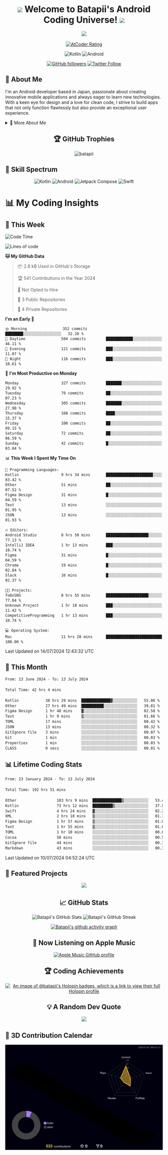 <h1 align="center">
  <img src="https://media.giphy.com/media/hvRJCLFzcasrR4ia7z/giphy.gif" width="28">
  Welcome to Batapii's Android Coding Universe!
  <img src="https://media.giphy.com/media/hvRJCLFzcasrR4ia7z/giphy.gif" width="28">
</h1>

<p align="center">
  <img src="https://readme-typing-svg.herokuapp.com/?lines=Android+Developer+in+Japan;Always%20learning%20new%20things&font=Fira%20Code&center=true&width=440&height=45&color=f75c7e&vCenter=true&size=22">
</p>

<div align="center">
  
[![AtCoder Rating](https://img.shields.io/endpoint?url=https%3A%2F%2Fatcoder-badges.now.sh%2Fapi%2Fatcoder%2Fjson%2Fbatapii3939)](https://atcoder.jp/users/batapii3939)

![Kotlin](https://img.shields.io/badge/Kotlin-★☆☆☆☆☆☆☆☆☆-brightgreen)
![Android](https://img.shields.io/badge/Android-★☆☆☆☆☆☆☆☆☆-brightgreen)

  
[![GitHub followers](https://img.shields.io/github/followers/batapii?style=social)](https://github.com/batapii)
[![Twitter Follow](https://img.shields.io/twitter/follow/batapii?style=social)](https://twitter.com/batapii3939)

</div>

## 🚀 About Me
I'm an Android developer based in Japan, passionate about creating innovative mobile applications and always eager to learn new technologies. With a keen eye for design and a love for clean code, I strive to build apps that not only function flawlessly but also provide an exceptional user experience.

<details>
<summary>🌟 More About Me</summary>

- 🔭 I'm currently working on revolutionizing mobile productivity apps
- 🌱 I'm currently learning Kotlin Multiplatform and Jetpack Compose
- 👯 I'm looking to collaborate on open-source Android projects
- 💬 Ask me about Android development, Kotlin, and mobile UX design
- ⚡ Fun fact: I can solve a Rubik's cube in under 2 minutes!

</details>

<h2 align="center">🏆 GitHub Trophies</h2>
<p align="center">
  <img src="https://github-profile-trophy.vercel.app/?username=batapii&theme=nord&column=7&no-frame=true&no-bg=true&rank=SECRET,SSS,SS,S,AAA,AA,A,B,C,?" alt="batapii" />
</p>

## 🌈 Skill Spectrum

<div align="center">

![Kotlin](https://img.shields.io/badge/Kotlin-0095D5?style=for-the-badge&logo=kotlin&logoColor=white)
![Android](https://img.shields.io/badge/Android-3DDC84?style=for-the-badge&logo=android&logoColor=white)
![Jetpack Compose](https://img.shields.io/badge/Jetpack%20Compose-4285F4?style=for-the-badge&logo=jetpackcompose&logoColor=white)
![Swift](https://img.shields.io/badge/Swift-FA7343?style=for-the-badge&logo=swift&logoColor=white)

</div>


# 📊 My Coding Insights

## 📅 This Week
<!--START_SECTION:waka-week-->
![Code Time](http://img.shields.io/badge/Code%20Time-193%20hrs-blue)

![Lines of code](https://img.shields.io/badge/From%20Hello%20World%20I%27ve%20Written-79.9%20thousand%20lines%20of%20code-blue)

**🐱 My GitHub Data** 

> 📦 2.8 kB Used in GitHub's Storage 
 > 
> 🏆 541 Contributions in the Year 2024
 > 
> 🚫 Not Opted to Hire
 > 
> 📜 3 Public Repositories 
 > 
> 🔑 4 Private Repositories 
 > 
**I'm an Early 🐤** 

```text
🌞 Morning                352 commits         ████████░░░░░░░░░░░░░░░░░   32.20 % 
🌆 Daytime                504 commits         ████████████░░░░░░░░░░░░░   46.11 % 
🌃 Evening                121 commits         ███░░░░░░░░░░░░░░░░░░░░░░   11.07 % 
🌙 Night                  116 commits         ███░░░░░░░░░░░░░░░░░░░░░░   10.61 % 
```
📅 **I'm Most Productive on Monday** 

```text
Monday                   327 commits         ███████░░░░░░░░░░░░░░░░░░   29.92 % 
Tuesday                  79 commits          ██░░░░░░░░░░░░░░░░░░░░░░░   07.23 % 
Wednesday                305 commits         ███████░░░░░░░░░░░░░░░░░░   27.90 % 
Thursday                 168 commits         ████░░░░░░░░░░░░░░░░░░░░░   15.37 % 
Friday                   100 commits         ██░░░░░░░░░░░░░░░░░░░░░░░   09.15 % 
Saturday                 72 commits          ██░░░░░░░░░░░░░░░░░░░░░░░   06.59 % 
Sunday                   42 commits          █░░░░░░░░░░░░░░░░░░░░░░░░   03.84 % 
```


📊 **This Week I Spent My Time On** 

```text
💬 Programming Languages: 
Kotlin                   9 hrs 34 mins       █████████████████████░░░░   83.42 % 
Other                    51 mins             ██░░░░░░░░░░░░░░░░░░░░░░░   07.52 % 
Figma Design             31 mins             █░░░░░░░░░░░░░░░░░░░░░░░░   04.59 % 
Text                     13 mins             ░░░░░░░░░░░░░░░░░░░░░░░░░   01.95 % 
JSON                     13 mins             ░░░░░░░░░░░░░░░░░░░░░░░░░   01.93 % 

🔥 Editors: 
Android Studio           8 hrs 50 mins       ███████████████████░░░░░░   77.13 % 
IntelliJ IDEA            1 hr 13 mins        ███░░░░░░░░░░░░░░░░░░░░░░   10.74 % 
Figma                    31 mins             █░░░░░░░░░░░░░░░░░░░░░░░░   04.59 % 
Chrome                   19 mins             █░░░░░░░░░░░░░░░░░░░░░░░░   02.84 % 
Slack                    16 mins             █░░░░░░░░░░░░░░░░░░░░░░░░   02.37 % 

🐱‍💻 Projects: 
ToDoSNS                  8 hrs 55 mins       ███████████████████░░░░░░   77.84 % 
Unknown Project          1 hr 18 mins        ███░░░░░░░░░░░░░░░░░░░░░░   11.42 % 
CompetitiveProgramming   1 hr 13 mins        ███░░░░░░░░░░░░░░░░░░░░░░   10.74 % 

💻 Operating System: 
Mac                      11 hrs 28 mins      █████████████████████████   100.00 % 
```


 Last Updated on 14/07/2024 12:43:32 UTC
<!--END_SECTION:waka-week-->

## 📅 This Month
<!--START_SECTION:wakamonth-->

```txt
From: 13 June 2024 - To: 13 July 2024

Total Time: 42 hrs 4 mins

Kotlin            38 hrs 29 mins  █████████████▓░░░░░░░░░░░   55.06 %
Other             27 hrs 49 mins  ██████████░░░░░░░░░░░░░░░   39.81 %
Figma Design      1 hr 48 mins    ▓░░░░░░░░░░░░░░░░░░░░░░░░   02.58 %
Text              1 hr 9 mins     ▒░░░░░░░░░░░░░░░░░░░░░░░░   01.66 %
TOML              17 mins         ░░░░░░░░░░░░░░░░░░░░░░░░░   00.42 %
JSON              13 mins         ░░░░░░░░░░░░░░░░░░░░░░░░░   00.32 %
GitIgnore file    3 mins          ░░░░░░░░░░░░░░░░░░░░░░░░░   00.07 %
Git               1 min           ░░░░░░░░░░░░░░░░░░░░░░░░░   00.03 %
Properties        1 min           ░░░░░░░░░░░░░░░░░░░░░░░░░   00.03 %
CLASS             0 secs          ░░░░░░░░░░░░░░░░░░░░░░░░░   00.01 %
```

<!--END_SECTION:wakamonth-->

## 📊 Lifetime Coding Stats

<!--START_SECTION:wakaalltime-->

```txt
From: 23 January 2024 - To: 13 July 2024

Total Time: 192 hrs 51 mins

Other                  103 hrs 9 mins  █████████████▒░░░░░░░░░░░   53.49 %
Kotlin                 73 hrs 12 mins  █████████▒░░░░░░░░░░░░░░░   37.96 %
Swift                  4 hrs 24 mins   ▓░░░░░░░░░░░░░░░░░░░░░░░░   02.29 %
XML                    2 hrs 10 mins   ▒░░░░░░░░░░░░░░░░░░░░░░░░   01.13 %
Figma Design           1 hr 57 mins    ▒░░░░░░░░░░░░░░░░░░░░░░░░   01.02 %
Text                   1 hr 55 mins    ▒░░░░░░░░░░░░░░░░░░░░░░░░   01.00 %
TOML                   1 hr 10 mins    ░░░░░░░░░░░░░░░░░░░░░░░░░   00.61 %
Cocoa                  58 mins         ░░░░░░░░░░░░░░░░░░░░░░░░░   00.50 %
GitIgnore file         44 mins         ░░░░░░░░░░░░░░░░░░░░░░░░░   00.38 %
Markdown               43 mins         ░░░░░░░░░░░░░░░░░░░░░░░░░   00.37 %
```

<!--END_SECTION:wakaalltime-->

Last Updated on 10/07/2024 04:52:24 UTC

## 🌟 Featured Projects

<div align="center">
  <a href="https://github.com/batapii/ToDoSNS">
    <img src="https://github-readme-stats.vercel.app/api/pin/?username=batapii&repo=ToDoSNS&theme=radical" />
  </a>

## 📈 GitHub Stats

<div align="center">
  <img src="https://github-readme-stats.vercel.app/api?username=batapii&show_icons=true&theme=radical" alt="Batapii's GitHub Stats" />
  <img src="https://github-readme-streak-stats.herokuapp.com/?user=batapii&theme=radical" alt="Batapii's GitHub Streak" />
  
[![Batapii's github activity graph](https://github-readme-activity-graph.vercel.app/graph?username=batapii&theme=react-dark)](https://github.com/ashutosh00710/github-readme-activity-graph)
</div>

## 🎵 Now Listening on Apple Music

<div align="center">
  
[![Apple Music GitHub profile](https://music-profile.rayriffy.com/theme/dark.svg?uid=001005.6598667d2ffd4a10a4f429edd0ba24c4.1156)](https://github.com/rayriffy/apple-music-github-profile)

</div>


## 🏆 Coding Achievements

<div align="center">

[![An image of @batapii's Holopin badges, which is a link to view their full Holopin profile](https://holopin.me/batapii)](https://holopin.io/@batapii)

</div>

## 💡 A Random Dev Quote

<div align="center">

![](https://quotes-github-readme.vercel.app/api?type=horizontal&theme=radical)

</div>

</div>

## 🚀 3D Contribution Calendar

<div align="center">
  
![](./profile-3d-contrib/profile-night-rainbow.svg)

</div>
